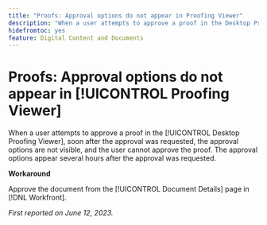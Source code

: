 ```yaml
---
title: "Proofs: Approval options do not appear in Proofing Viewer"
description: "When a user attempts to approve a proof in the Desktop Proofing Viewer, soon after the approval was requested, the approval options are not visible, and the user cannot approve the proof. The approval options appear several hours after the approval was requested."
hidefromtoc: yes
feature: Digital Content and Documents
---
```


# Proofs: Approval options do not appear in [!UICONTROL Proofing Viewer]

When a user attempts to approve a proof in the [!UICONTROL Desktop Proofing Viewer], soon after the approval was requested, the approval options are not visible, and the user cannot approve the proof. The approval options appear several hours after the approval was requested.

**Workaround**

Approve the document from the [!UICONTROL Document Details] page in [!DNL Workfront].

_First reported on June 12, 2023._

